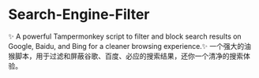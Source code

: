 # Search-Engine-Filter
✨ A powerful Tampermonkey script to filter and block search results on Google, Baidu, and Bing for a cleaner browsing experience.✨ 一个强大的油猴脚本，用于过滤和屏蔽谷歌、百度、必应的搜索结果，还你一个清净的搜索体验。
